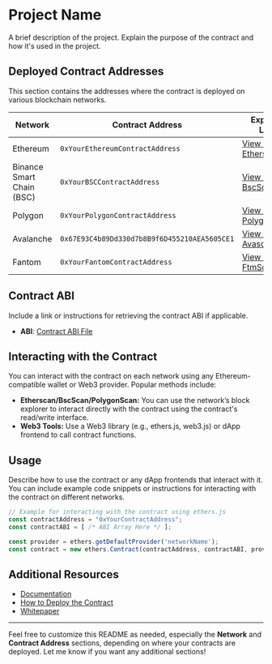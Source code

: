 # Project Name

A brief description of the project. Explain the purpose of the contract and how it's used in the project.

## Deployed Contract Addresses

This section contains the addresses where the contract is deployed on various blockchain networks. 

| Network    | Contract Address                                    | Explorer Link                                     |
|------------|------------------------------------------------------|---------------------------------------------------|
| Ethereum   | `0xYourEthereumContractAddress`                      | [View on Etherscan](https://etherscan.io/address/0xYourEthereumContractAddress) |
| Binance Smart Chain (BSC) | `0xYourBSCContractAddress`                   | [View on BscScan](https://bscscan.com/address/0xYourBSCContractAddress) |
| Polygon    | `0xYourPolygonContractAddress`                       | [View on PolygonScan](https://polygonscan.com/address/0xYourPolygonContractAddress) |
| Avalanche  | `0x67E93C4b89Dd330d7b8B9f6D455210AEA5605CE1`                     | [View on Avascan](https://testnet.avascan.info/blockchain/all/address/0x67E93C4b89Dd330d7b8B9f6D455210AEA5605CE1) |
| Fantom     | `0xYourFantomContractAddress`                        | [View on FtmScan](https://ftmscan.com/address/0xYourFantomContractAddress) |

## Contract ABI

Include a link or instructions for retrieving the contract ABI if applicable.

- **ABI**: [Contract ABI File](./path/to/your/ABI.json)

## Interacting with the Contract

You can interact with the contract on each network using any Ethereum-compatible wallet or Web3 provider. Popular methods include:

- **Etherscan/BscScan/PolygonScan:** You can use the network’s block explorer to interact directly with the contract using the contract's read/write interface.
- **Web3 Tools:** Use a Web3 library (e.g., ethers.js, web3.js) or dApp frontend to call contract functions.

## Usage

Describe how to use the contract or any dApp frontends that interact with it. You can include example code snippets or instructions for interacting with the contract on different networks.

```js
// Example for interacting with the contract using ethers.js
const contractAddress = "0xYourContractAddress";
const contractABI = [ /* ABI Array Here */ ];

const provider = ethers.getDefaultProvider('networkName');
const contract = new ethers.Contract(contractAddress, contractABI, provider);
```

## Additional Resources

- [Documentation](link-to-docs)
- [How to Deploy the Contract](link-to-deployment-guide)
- [Whitepaper](link-to-whitepaper)

---

Feel free to customize this README as needed, especially the **Network** and **Contract Address** sections, depending on where your contracts are deployed. Let me know if you want any additional sections!
